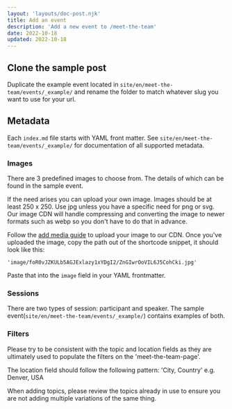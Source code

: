 ```yaml
---
layout: 'layouts/doc-post.njk'
title: Add an event
description: 'Add a new event to /meet-the-team'
date: 2022-10-18
updated: 2022-10-18
---
```


## Clone the sample post

Duplicate the example event located in `site/en/meet-the-team/events/_example/` and
rename the folder to match whatever slug you want to use for your url.

## Metadata

Each `index.md` file starts with YAML front matter. See
`site/en/meet-the-team/events/_example/` for documentation of all supported metadata.

### Images

There are 3 predefined images to choose from. The details of which can
be found in the sample event.

If the need arises you can upload your own image. Images should be at least 250 x 250.
Use jpg unless you have a specific need for png or svg. Our image CDN will handle
compressing and converting the image to newer formats such as webp so you don't
have to do that in advance.

Follow the [add media guide](/docs/handbook/how-to/add-media/) to upload your
image to our CDN. Once you've uploaded the image, copy the path out of the
shortcode snippet, it should look like this:

`'image/foR0vJZKULb5AGJExlazy1xYDgI2/ZnGIwrOoVIL6J5CohCki.jpg'`

Paste that into the `image` field in your YAML frontmatter.

### Sessions

There are two types of session: participant and speaker. The sample event(`site/en/meet-the-team/events/_example/`)
contains examples of both.

### Filters

Please try to be consistent with the topic and location fields as they are ultimately
used to populate the filters on the 'meet-the-team-page'.

The location field should follow the following pattern: 'City, Country' e.g. Denver, USA

When adding topics, please review the topics already in use to ensure you are
not adding multiple variations of the same thing.

